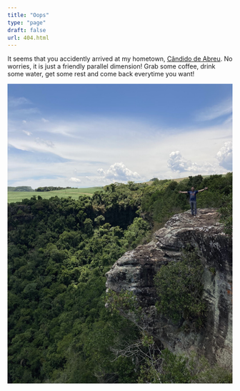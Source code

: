 ```yaml
---
title: "Oops"
type: "page"
draft: false
url: 404.html
---
```


It seems that you accidently arrived at my hometown, [Cândido de Abreu](https://pt.wikipedia.org/wiki/C%C3%A2ndido_de_Abreu). No worries, it is just a friendly parallel dimension! Grab some coffee, drink some water, get some rest and come back everytime you want!

![404](/images/404.jpg)
